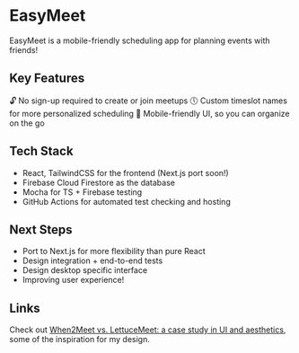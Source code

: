 # EasyMeet

EasyMeet is a mobile-friendly scheduling app for planning events with friends! 

## Key Features
🔓 No sign-up required to create or join meetups
🕔 Custom timeslot names for more personalized scheduling
📱 Mobile-friendly UI, so you can organize on the go

## Tech Stack
- React, TailwindCSS for the frontend (Next.js port soon!)
- Firebase Cloud Firestore as the database
- Mocha for TS + Firebase testing
- GitHub Actions for automated test checking and hosting

## Next Steps
- Port to Next.js for more flexibility than pure React
- Design integration + end-to-end tests
- Design desktop specific interface
- Improving user experience!

## Links

Check out [When2Meet vs. LettuceMeet: a case study in UI and aesthetics]([url](https://uxdesign.cc/when2meet-vs-lettucemeet-a-case-study-in-ui-and-aesthetics-9d80402eee54)), some of the inspiration for my design.